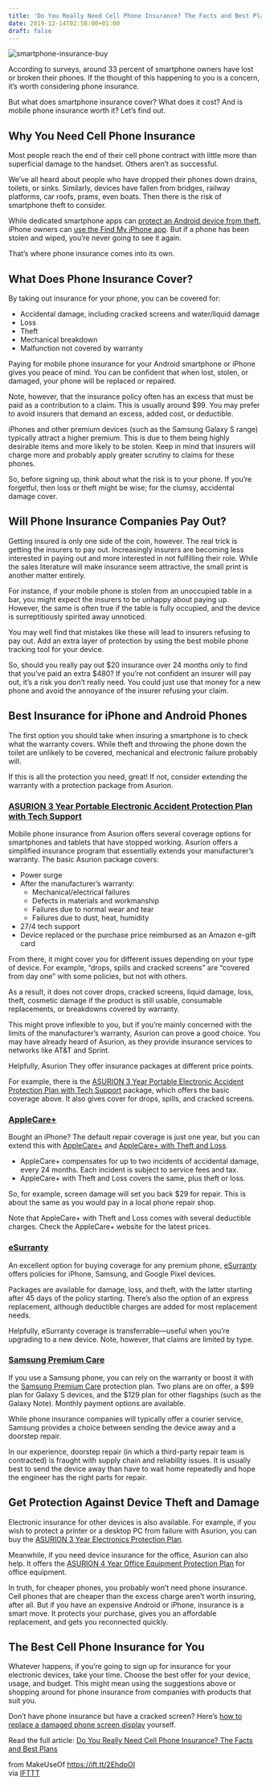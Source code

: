 ```yaml
---
title: 'Do You Really Need Cell Phone Insurance? The Facts and Best Plans'
date: 2019-12-14T02:58:00+01:00
draft: false
---
```


![smartphone-insurance-buy](https://static.makeuseof.com/wp-content/uploads/2016/01/smartphone-insurance-buy.jpg)

According to surveys, around 33 percent of smartphone owners have lost or broken their phones. If the thought of this happening to you is a concern, it’s worth considering phone insurance.

But what does smartphone insurance cover? What does it cost? And is mobile phone insurance worth it? Let’s find out.

Why You Need Cell Phone Insurance
---------------------------------

Most people reach the end of their cell phone contract with little more than superficial damage to the handset. Others aren’t as successful.

We’ve all heard about people who have dropped their phones down drains, toilets, or sinks. Similarly, devices have fallen from bridges, railway platforms, car roofs, prams, even boats. Then there is the risk of smartphone theft to consider.

While dedicated smartphone apps can [protect an Android device from theft](//www.makeuseof.com/tag/4-android-anti-theft-solutions-compared-which-is-the-best/), iPhone owners can [use the Find My iPhone app](//www.makeuseof.com/tag/find-my-iphone-offline-meaning/). But if a phone has been stolen and wiped, you’re never going to see it again.

That’s where phone insurance comes into its own.

What Does Phone Insurance Cover?
--------------------------------

By taking out insurance for your phone, you can be covered for:

*   Accidental damage, including cracked screens and water/liquid damage
*   Loss
*   Theft
*   Mechanical breakdown
*   Malfunction not covered by warranty

Paying for mobile phone insurance for your Android smartphone or iPhone gives you peace of mind. You can be confident that when lost, stolen, or damaged, your phone will be replaced or repaired.

Note, however, that the insurance policy often has an excess that must be paid as a contribution to a claim. This is usually around $99. You may prefer to avoid insurers that demand an excess, added cost, or deductible.

iPhones and other premium devices (such as the Samsung Galaxy S range) typically attract a higher premium. This is due to them being highly desirable items and more likely to be stolen. Keep in mind that insurers will charge more and probably apply greater scrutiny to claims for these phones.

So, before signing up, think about what the risk is to your phone. If you’re forgetful, then loss or theft might be wise; for the clumsy, accidental damage cover.

Will Phone Insurance Companies Pay Out?
---------------------------------------

Getting insured is only one side of the coin, however. The real trick is getting the insurers to pay out. Increasingly insurers are becoming less interested in paying out and more interested in not fulfilling their role. While the sales literature will make insurance seem attractive, the small print is another matter entirely.

For instance, if your mobile phone is stolen from an unoccupied table in a bar, you might expect the insurers to be unhappy about paying up. However, the same is often true if the table is fully occupied, and the device is surreptitiously spirited away unnoticed.

You may well find that mistakes like these will lead to insurers refusing to pay out. Add an extra layer of protection by using the best mobile phone tracking tool for your device.

So, should you really pay out $20 insurance over 24 months only to find that you’ve paid an extra $480? If you’re not confident an insurer will pay out, it’s a risk you don’t really need. You could just use that money for a new phone and avoid the annoyance of the insurer refusing your claim.

Best Insurance for iPhone and Android Phones
--------------------------------------------

The first option you should take when insuring a smartphone is to check what the warranty covers. While theft and throwing the phone down the toilet are unlikely to be covered, mechanical and electronic failure probably will.

If this is all the protection you need, great! If not, consider extending the warranty with a protection package from Asurion.

### [ASURION 3 Year Portable Electronic Accident Protection Plan with Tech Support](https://www.amazon.com/ASURION-Portable-Electronic-Accident-Protection/dp/B07Q46QWKG/)

Mobile phone insurance from Asurion offers several coverage options for smartphones and tablets that have stopped working. Asurion offers a simplified insurance program that essentially extends your manufacturer’s warranty. The basic Asurion package covers:

*   Power surge
*   After the manufacturer’s warranty:
    *   Mechanical/electrical failures
    *   Defects in materials and workmanship
    *   Failures due to normal wear and tear
    *   Failures due to dust, heat, humidity
*   27/4 tech support
*   Device replaced or the purchase price reimbursed as an Amazon e-gift card

From there, it might cover you for different issues depending on your type of device. For example, “drops, spills and cracked screens” are “covered from day one” with some policies, but not with others.

As a result, it does not cover drops, cracked screens, liquid damage, loss, theft, cosmetic damage if the product is still usable, consumable replacements, or breakdowns covered by warranty.

This might prove inflexible to you, but if you’re mainly concerned with the limits of the manufacturer’s warranty, Asurion can prove a good choice. You may have already heard of Asurion, as they provide insurance services to networks like AT&T and Sprint.

Helpfully, Asurion They offer insurance packages at different price points.

For example, there is the [ASURION 3 Year Portable Electronic Accident Protection Plan with Tech Support](https://www.amazon.com/ASURION-Portable-Electronic-Accident-Protection/dp/B07Q46QWKG/) package, which offers the basic coverage above. It also gives cover for drops, spills, and cracked screens.

### [AppleCare+](https://www.apple.com/support/products/iphone/)

Bought an iPhone? The default repair coverage is just one year, but you can extend this with [AppleCare+](https://www.apple.com/support/products/iphone/) and [AppleCare+ with Theft and Loss](https://www.apple.com/support/products/iphone/).

*   AppleCare+ compensates for up to two incidents of accidental damage, every 24 months. Each incident is subject to service fees and tax.
*   AppleCare+ with Theft and Loss covers the same, plus theft or loss.

So, for example, screen damage will set you back $29 for repair. This is about the same as you would pay in a local phone repair shop.

Note that AppleCare+ with Theft and Loss comes with several deductible charges. Check the AppleCare+ website for the latest prices.

### [eSurranty](https://www.esurranty.com/)

An excellent option for buying coverage for any premium phone, [eSurranty](https://www.esurranty.com/) offers policies for iPhone, Samsung, and Google Pixel devices.

Packages are available for damage, loss, and theft, with the latter starting after 45 days of the policy starting. There’s also the option of an express replacement, although deductible charges are added for most replacement needs.

Helpfully, eSurranty coverage is transferrable—useful when you’re upgrading to a new device. Note, however, that claims are limited by type.

### [Samsung Premium Care](https://www.samsung.com/us/support/premium-care/)

If you use a Samsung phone, you can rely on the warranty or boost it with the [Samsung Premium Care](https://www.samsung.com/us/support/premium-care/) protection plan. Two plans are on offer, a $99 plan for Galaxy S devices, and the $129 plan for other flagships (such as the Galaxy Note). Monthly payment options are available.

While phone insurance companies will typically offer a courier service, Samsung provides a choice between sending the device away and a doorstep repair.

In our experience, doorstep repair (in which a third-party repair team is contracted) is fraught with supply chain and reliability issues. It is usually best to send the device away than have to wait home repeatedly and hope the engineer has the right parts for repair.

Get Protection Against Device Theft and Damage
----------------------------------------------

Electronic insurance for other devices is also available. For example, if you wish to protect a printer or a desktop PC from failure with Asurion, you can buy the [ASURION 3 Year Electronics Protection Plan](https://www.amazon.com/ASURION-Electronics-Protection-Support-20-29-99/dp/B07Q585X37).

Meanwhile, if you need device insurance for the office, Asurion can also help. It offers the [ASURION 4 Year Office Equipment Protection Plan](https://www.amazon.com/ASURION-Equipment-Protection-Support-20-29-99/dp/B07Q465CFN) for office equipment.

In truth, for cheaper phones, you probably won’t need phone insurance. Cell phones that are cheaper than the excess charge aren’t worth insuring, after all. But if you have an expensive Android or iPhone, insurance is a smart move. It protects your purchase, gives you an affordable replacement, and gets you reconnected quickly.

The Best Cell Phone Insurance for You
-------------------------------------

Whatever happens, if you’re going to sign up for insurance for your electronic devices, take your time. Choose the best offer for your device, usage, and budget. This might mean using the suggestions above or shopping around for phone insurance from companies with products that suit you.

Don’t have phone insurance but have a cracked screen? Here’s [how to replace a damaged phone screen display](//www.makeuseof.com/tag/guide-replacing-damaged-mobile-phone-display/) yourself.

Read the full article: [Do You Really Need Cell Phone Insurance? The Facts and Best Plans](https://www.makeuseof.com/tag/best-cell-phone-insurance/)

  
  
from MakeUseOf https://ift.tt/2EhdpOI  
via [IFTTT](https://ifttt.com/?ref=da&site=blogger)